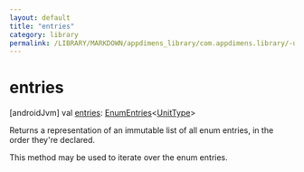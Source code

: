 ```yaml
---
layout: default
title: "entries"
category: library
permalink: /LIBRARY/MARKDOWN/appdimens_library/com.appdimens.library/-unit-type/entries.html
---
```


# entries

[androidJvm]
val [entries](entries.md): [EnumEntries](https://kotlinlang.org/api/core/kotlin-stdlib/kotlin.enums/-enum-entries/index.html)<[UnitType](README.md)>

Returns a representation of an immutable list of all enum entries, in the order they're declared.

This method may be used to iterate over the enum entries.